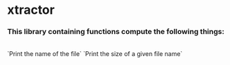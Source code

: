 # xtractor #
### This library containing functions compute the following things:
<br />
`Print the name of the file`
`Print the size of a given file name`
